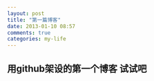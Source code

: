 ```yaml
---
layout: post
title: "第一篇博客"
date: 2013-01-10 08:57
comments: true
categories: my-life
---
```

## 用github架设的第一个博客 试试吧